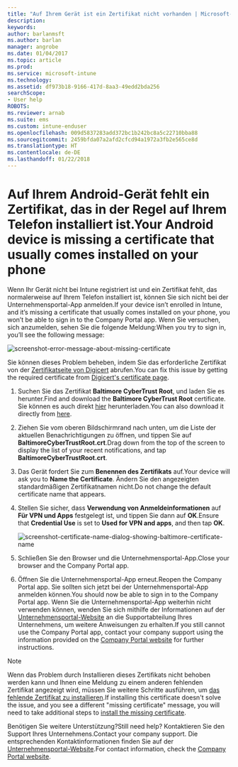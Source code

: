 ```yaml
---
title: "Auf Ihrem Gerät ist ein Zertifikat nicht vorhanden | Microsoft-Dokumentation"
description: 
keywords: 
author: barlanmsft
ms.author: barlan
manager: angrobe
ms.date: 01/04/2017
ms.topic: article
ms.prod: 
ms.service: microsoft-intune
ms.technology: 
ms.assetid: df973b18-9166-417d-8aa3-49edd2bda256
searchScope:
- User help
ROBOTS: 
ms.reviewer: arnab
ms.suite: ems
ms.custom: intune-enduser
ms.openlocfilehash: 009d5837283add372bc1b242bc8a5c22710bba88
ms.sourcegitcommit: 2459bfda07a2afd2cfcd94a1972a3fb2e565ce8d
ms.translationtype: HT
ms.contentlocale: de-DE
ms.lasthandoff: 01/22/2018
---
```

# <a name="your-android-device-is-missing-a-certificate-that-usually-comes-installed-on-your-phone"></a><span data-ttu-id="c9e52-102">Auf Ihrem Android-Gerät fehlt ein Zertifikat, das in der Regel auf Ihrem Telefon installiert ist.</span><span class="sxs-lookup"><span data-stu-id="c9e52-102">Your Android device is missing a certificate that usually comes installed on your phone</span></span>

<span data-ttu-id="c9e52-103">Wenn Ihr Gerät nicht bei Intune registriert ist und ein Zertifikat fehlt, das normalerweise auf Ihrem Telefon installiert ist, können Sie sich nicht bei der Unternehmensportal-App anmelden.</span><span class="sxs-lookup"><span data-stu-id="c9e52-103">If your device isn’t enrolled in Intune, and it’s missing a certificate that usually comes installed on your phone, you won’t be able to sign in to the Company Portal app.</span></span> <span data-ttu-id="c9e52-104">Wenn Sie versuchen, sich anzumelden, sehen Sie die folgende Meldung:</span><span class="sxs-lookup"><span data-stu-id="c9e52-104">When you try to sign in, you’ll see the following message:</span></span>

![screenshot-error-message-about-missing-certificate](./media/andr-cert_install-1-cert_missing.png)

<span data-ttu-id="c9e52-106">Sie können dieses Problem beheben, indem Sie das erforderliche Zertifikat von der [Zertifikatseite von Digicert](https://www.digicert.com/digicert-root-certificates.htm) abrufen.</span><span class="sxs-lookup"><span data-stu-id="c9e52-106">You can fix this issue by getting the required certificate from [Digicert's certificate page](https://www.digicert.com/digicert-root-certificates.htm).</span></span>

1. <span data-ttu-id="c9e52-107">Suchen Sie das Zertifikat __Baltimore CyberTrust Root__, und laden Sie es herunter.</span><span class="sxs-lookup"><span data-stu-id="c9e52-107">Find and download the __Baltimore CyberTrust Root__ certificate.</span></span> <span data-ttu-id="c9e52-108">Sie können es auch direkt [hier](https://www.digicert.com/CACerts/BaltimoreCyberTrustRoot.crt) herunterladen.</span><span class="sxs-lookup"><span data-stu-id="c9e52-108">You can also download it directly from [here](https://www.digicert.com/CACerts/BaltimoreCyberTrustRoot.crt).</span></span>

2. <span data-ttu-id="c9e52-109">Ziehen Sie vom oberen Bildschirmrand nach unten, um die Liste der aktuellen Benachrichtigungen zu öffnen, und tippen Sie auf **BaltimoreCyberTrustRoot.crt**.</span><span class="sxs-lookup"><span data-stu-id="c9e52-109">Drag down from the top of the screen to display the list of your recent notifications, and tap **BaltimoreCyberTrustRoot.crt**.</span></span>

3. <span data-ttu-id="c9e52-110">Das Gerät fordert Sie zum **Benennen des Zertifikats** auf.</span><span class="sxs-lookup"><span data-stu-id="c9e52-110">Your device will ask you to **Name the Certificate**.</span></span> <span data-ttu-id="c9e52-111">Ändern Sie den angezeigten standardmäßigen Zertifikatnamen nicht.</span><span class="sxs-lookup"><span data-stu-id="c9e52-111">Do not change the default certificate name that appears.</span></span>

4. <span data-ttu-id="c9e52-112">Stellen Sie sicher, dass **Verwendung von Anmeldeinformationen** auf **Für VPN und Apps** festgelegt ist, und tippen Sie dann auf **OK**.</span><span class="sxs-lookup"><span data-stu-id="c9e52-112">Ensure that **Credential Use** is set to **Used for VPN and apps**, and then tap **OK**.</span></span>

    ![screenshot-certificate-name-dialog-showing-baltimore-certificate-name](./media/andr-cert_install-2-add_cert_name.png)

5. <span data-ttu-id="c9e52-114">Schließen Sie den Browser und die Unternehmensportal-App.</span><span class="sxs-lookup"><span data-stu-id="c9e52-114">Close your browser and the Company Portal app.</span></span>

6. <span data-ttu-id="c9e52-115">Öffnen Sie die Unternehmensportal-App erneut.</span><span class="sxs-lookup"><span data-stu-id="c9e52-115">Reopen the Company Portal app.</span></span> <span data-ttu-id="c9e52-116">Sie sollten sich jetzt bei der Unternehmensportal-App anmelden können.</span><span class="sxs-lookup"><span data-stu-id="c9e52-116">You should now be able to sign in to the Company Portal app.</span></span> <span data-ttu-id="c9e52-117">Wenn Sie die Unternehmensportal-App weiterhin nicht verwenden können, wenden Sie sich mithilfe der Informationen auf der [Unternehmensportal-Website](https://portal.manage.microsoft.com#HelpDeskDialog) an die Supportabteilung Ihres Unternehmens, um weitere Anweisungen zu erhalten.</span><span class="sxs-lookup"><span data-stu-id="c9e52-117">If you still cannot use the Company Portal app, contact your company support using the information provided on the [Company Portal website](https://portal.manage.microsoft.com#HelpDeskDialog) for further instructions.</span></span>

>[!NOTE]
> <span data-ttu-id="c9e52-118">Wenn das Problem durch Installieren dieses Zertifikats nicht behoben werden kann und Ihnen eine Meldung zu einem anderen fehlenden Zertifikat angezeigt wird, müssen Sie weitere Schritte ausführen, um [das fehlende Zertifikat zu installieren](your-device-is-missing-an-IT-required-certificate-android.md).</span><span class="sxs-lookup"><span data-stu-id="c9e52-118">If installing this certificate doesn't solve the issue, and you see a different "missing certificate" message, you will need to take additional steps to [install the missing certificate](your-device-is-missing-an-IT-required-certificate-android.md).</span></span>

<span data-ttu-id="c9e52-119">Benötigen Sie weitere Unterstützung?</span><span class="sxs-lookup"><span data-stu-id="c9e52-119">Still need help?</span></span> <span data-ttu-id="c9e52-120">Kontaktieren Sie den Support Ihres Unternehmens.</span><span class="sxs-lookup"><span data-stu-id="c9e52-120">Contact your company support.</span></span> <span data-ttu-id="c9e52-121">Die entsprechenden Kontaktinformationen finden Sie auf der [Unternehmensportal-Website](https://portal.manage.microsoft.com#HelpDeskDialog).</span><span class="sxs-lookup"><span data-stu-id="c9e52-121">For contact information, check the [Company Portal website](https://portal.manage.microsoft.com#HelpDeskDialog).</span></span>
